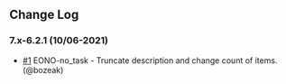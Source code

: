 ## Change Log

### 7.x-6.2.1 (10/06-2021)
- [#1](https://github.com/easySuite/krsbib_articles_feed/pull/1) EONO-no_task - Truncate description and change count of items. (@bozeak)